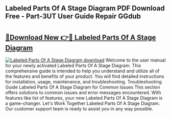 ## Labeled Parts Of A Stage Diagram PDF Download Free - Part-3UT User Guide Repair GGdub

# <h2><a href="http://dftfz73.blite.top/?on=Labeled+Parts+Of+A+Stage+Diagram">🔗Download New 👉🔴 Labeled Parts Of A Stage Diagram</a></h2>

[![Labeled Parts Of A Stage Diagram download](https://i.imgur.com/lujVjoI.png)](http://dftfz73.blite.top/?on=Labeled+Parts+Of+A+Stage+Diagram)
Welcome to the user manual for your newly activated Labeled Parts Of A Stage Diagram. This comprehensive guide is intended to help you understand and utilize all of the features and benefits of your product. You will find detailed instructions for installation, usage, maintenance, and troubleshooting. Troubleshooting Guide Labeled Parts Of A Stage Diagram for Common Issues This section offers solutions to common issues and error messages encountered. With features like list of features, your new Labeled Parts Of A Stage Diagram is a game-changer. Let's Work Together Labeled Parts Of A Stage Diagram. Our customer support team is ready to assist you in any way possible.
